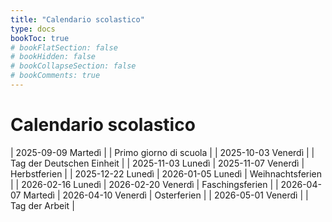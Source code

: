 ```yaml
---
title: "Calendario scolastico"
type: docs
bookToc: true
# bookFlatSection: false
# bookHidden: false
# bookCollapseSection: false
# bookComments: true
---
```


# Calendario scolastico

| 2025-09-09 Martedì | | Primo giorno di scuola |
| 2025-10-03 Venerdì | | Tag der Deutschen Einheit |
| 2025-11-03 Lunedì | 2025-11-07 Venerdì | Herbstferien |
| 2025-12-22 Lunedì | 2026-01-05 Lunedì | Weihnachtsferien |
| 2026-02-16 Lunedì | 2026-02-20 Venerdì | Faschingsferien |
| 2026-04-07 Martedì | 2026-04-10 Venerdì | Osterferien |
| 2026-05-01 Venerdì | | Tag der Arbeit |

